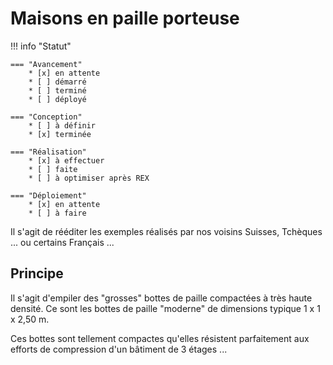 # Maisons en paille porteuse

!!! info "Statut"

    === "Avancement"
        * [x] en attente
        * [ ] démarré
        * [ ] terminé
        * [ ] déployé

    === "Conception"
        * [ ] à définir
        * [x] terminée

    === "Réalisation"
        * [x] à effectuer
        * [ ] faite
        * [ ] à optimiser après REX

    === "Déploiement"
        * [x] en attente
        * [ ] à faire


Il s'agit de rééditer les exemples réalisés par nos voisins Suisses, Tchèques ... ou certains Français ...



## Principe

Il s'agit d'empiler des "grosses" bottes de paille compactées à très haute densité. Ce sont les bottes de paille "moderne" de dimensions typique 1 x 1 x 2,50 m.

Ces bottes sont tellement compactes qu'elles résistent parfaitement aux efforts de compression d'un bâtiment de 3 étages ...